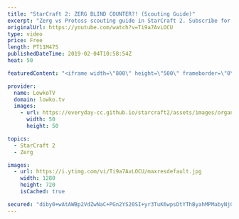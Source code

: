 ```yaml
---
title: "StarCraft 2: ZERG BLIND COUNTER?! (Scouting Guide)"
excerpt: "Zerg vs Protoss scouting guide in StarCraft 2. Subscribe for more videos: http://lowko.tv/youtube Zerg vs Terran all-in build order: https://goo.gl/kRXijf  Scouting a Protoss can be very difficult. In this video I explain how to scout with Zerg in StarCraft 2 without losing an Overlord.  In this video"
originalUrl: https://youtube.com/watch?v=Ti9a7AvLOCU
type: video
price: Free
length: PT11M47S
publishedDateTime: 2019-02-04T10:58:54Z
heat: 50

featuredContent: "<iframe width=\"800\" height=\"500\" frameborder=\"0\" src=\"https://www.youtube.com/embed/Ti9a7AvLOCU\" allow=\"accelerometer; autoplay; encrypted-media; gyroscope; picture-in-picture\" allowfullscreen></iframe>"

provider:
  name: LowkoTV
  domain: lowko.tv
  images:
    - url: https://everyday-cc.github.io/starcraft2/assets/images/organizations/lowko.tv-50x50.jpg
      width: 50
      height: 50

topics:
  - StarCraft 2
  - Zerg

images:
  - url: https://i.ytimg.com/vi/Ti9a7AvLOCU/maxresdefault.jpg
    width: 1280
    height: 720
    isCached: true

secured: "diby0+wAtAWBp2VdZwNaC+PGn2YS20SI+yr3TuK6wpsDtYThByahMPMabyNjG/g/54G74iizAx7CjwvTnlvQSClMboMe0Vlk9CUPPpRXSr4P65ccm1f+9pTwC/JsBzacDaqCe4NaX7L8qUZ57YzyrS/oOJ3gTER/GlpkcwkQ9Yc1zlJx/Vz82bjrEzJ2JaIayHL75NKz8e7fDo0SDSOvac6pm50DBwf+zSb3/bFmYtaqpG0+Cgp/Ch0kIKSPwmcGQf6DpkaKSrY9vQzPgtZmCzpiGE96JRZID2lnFO17mlRsNfTmkPYw9xfklSj+KVO2p7G4EmGQP2UeWCWy/3izBSDSsW8BbnHkNoOWuPSVTLrxtzi43e5yuSDTsHpXrHLeU5gCKzY6QuRYaNY4LUBgKKmVsVq1vYMZbHyhY05aKJU=;3cUCyKI+W8q/UqlnjRPQtg=="
---
```


